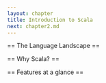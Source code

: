```yaml
---
layout: chapter
title: Introduction to Scala
next: chapter2.md
---
```


== The Language Landscape ==

== Why Scala? ==

== Features at a glance ==
